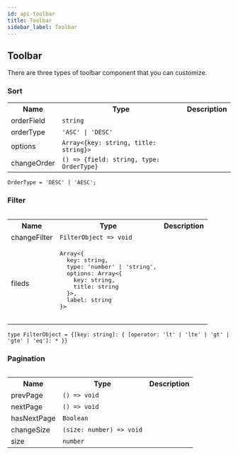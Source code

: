 ```yaml
---
id: api-toolbar
title: Toolbar
sidebar_label: Toolbar
---
```


## Toolbar

There are three types of toolbar component that you can customize.

### Sort

<table>
  <tr>
    <th>Name</th>
    <th>Type</th>
    <th>Description</th>
  </tr>
  <tr>
    <td>orderField</td>
    <td><code>string</code></td>
    <td></td>
  </td>
  <tr>
    <td>orderType</td>
    <td><code>'ASC' | 'DESC'</code></td>
    <td></td>
  </tr>
  <tr>
    <td>options</td>
    <td><code>Array<{key: string, title: string}></code></td>
    <td></td>
  </tr>
  <tr>
    <td>changeOrder</td>
    <td><code>() => {field: string, type: OrderType}</code></td>
    <td></td>
  </tr>
<table>

`
OrderType = 'DESC' | 'AESC';
`

### Filter

<table>
  <tr>
    <th>Name</th>
    <th>Type</th>
    <th>Description</th>
  </tr>
  <tr>
    <td>changeFilter</td>
    <td><code>FilterObject => void</code></td>
    <td></td>
  </tr>
  <tr>
    <td>fileds</td>
    <td><pre>Array<{
  key: string,
  type: 'number' | 'string',
  options: Array<{
    key: string,
    title: string
  }>,
  label: string
}>
    </pre></td>
    <td></td>
  </tr>
<table>

`
type FilterObject = {[key: string]: {
  [operator: 'lt' | 'lte' | 'gt' | 'gte' | 'eq']: *
}}
`

### Pagination

<table>
  <tr>
    <th>Name</th>
    <th>Type</th>
    <th>Description</th>
  </tr>
  <tr>
    <td>prevPage</td>
    <td><code>() => void</code></td>
    <td></td>
  </tr>
  <tr>
    <td>nextPage</td>
    <td><code>() => void</code></td>
    <td></td>
  </tr>
   <tr>
    <td>hasNextPage</td>
    <td><code>Boolean</code></td>
    <td></td>
  </tr>
  <tr>
    <td>changeSize</td>
    <td><code>(size: number) => void</code></td>
    <td></td>
  </tr>
   <tr>
    <td>size</td>
    <td><code>number</code></td>
    <td></td>
  </tr>
</table>

